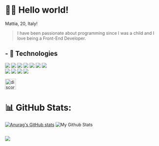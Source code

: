 <h1>🙋‍♂️ Hello world!</h1>

Mattia, 20, Italy!

> I have been passionate about programming since I was a child and I love being a Front-End Developer.

## - 🧠 Technologies
[![](https://skillicons.dev/icons?i=html)](https://mattiawebsite.it)
[![](https://skillicons.dev/icons?i=css)](https://mattiawebsite.it)
[![](https://skillicons.dev/icons?i=js)](https://mattiawebsite.it)
[![](https://skillicons.dev/icons?i=c)](https://mattiawebsite.it)
[![](https://skillicons.dev/icons?i=cs)](https://mattiawebsite.it)
[![](https://skillicons.dev/icons?i=lua)](https://mattiawebsite.it)
[![](https://skillicons.dev/icons?i=nodejs)](https://mattiawebsite.it)
<br>
[![](https://skillicons.dev/icons?i=bootstrap)](https://mattiawebsite.it)
[![](https://skillicons.dev/icons?i=tailwind)](https://mattiawebsite.it)
[![](https://skillicons.dev/icons?i=vscode)](https://mattiawebsite.it)
[![](https://skillicons.dev/icons?i=visualstudio)](https://mattiawebsite.it)

<a href="https://discord.gg/vFVgKu89kq" target="_blank">
   <img src="https://img.shields.io/static/v1?message=Discord&logo=discord&label=&color=7289DA&logoColor=white&labelColor=&style=for-the-badge" height="35" alt="discord logo"  />
</a>

##

# 📊 GitHub Stats:
[![Anurag's GitHub stats](https://github-readme-stats.vercel.app/api?username=MattiaDev2)](https://github.com/MattiaDev2/github-readme-stats)
<img href="https://mattiawebsite.it" target="_blank" src="https://github-readme-stats.vercel.app/api/top-langs/?username=MattiaDev2&layout=compact" alt="My Github Stats"><br/>


##
[![](https://visitcount.itsvg.in/api?id=MattiaDev2&label=Profile%20Views&color=0&icon=0&pretty=true)](https://visitcount.itsvg.in)

<!-- Proudly created with GPRM ( https://gprm.itsvg.in ) -->
